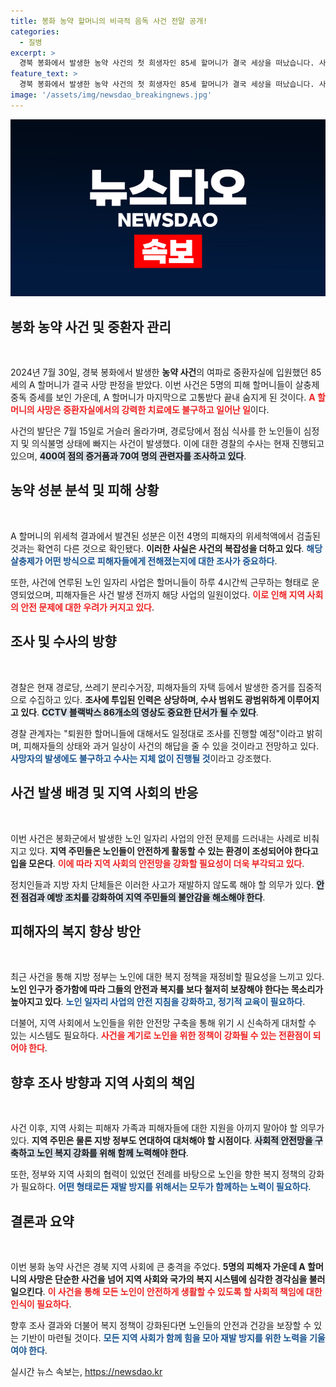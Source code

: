 ```yaml
---
title: 봉화 농약 할머니의 비극적 음독 사건 전말 공개!
categories:
  - 질병
excerpt: >
  경북 봉화에서 발생한 농약 사건의 첫 희생자인 85세 할머니가 결국 세상을 떠났습니다. 사건은 15일 점심식사 후 경로당에서 5명의 할머니가 중태에 빠지는 충격적인 사고로 시작됐습니다. 경찰은 철저한 수사를 이어가고 있습니다.
feature_text: >
  경북 봉화에서 발생한 농약 사건의 첫 희생자인 85세 할머니가 결국 세상을 떠났습니다. 사건은 15일 점심식사 후 경로당에서 5명의 할머니가 중태에 빠지는 충격적인 사고로 시작됐습니다. 경찰은 철저한 수사를 이어가고 있습니다.
image: '/assets/img/newsdao_breakingnews.jpg'
---
```


<p><img src="/assets/img/newsdao_breakingnews.jpg" alt="ranknews 속보" /></p>

<h2 data-ke-size="size26">봉화 농약 사건 및 중환자 관리</h2>

<p data-ke-size="size16">&nbsp;</p>

<p>2024년 7월 30일, 경북 봉화에서 발생한 <b>농약 사건</b>의 여파로 중환자실에 입원했던 85세의 A 할머니가 결국 사망 판정을 받았다. 이번 사건은 5명의 피해 할머니들이 살충제 중독 증세를 보인 가운데, A 할머니가 마지막으로 고통받다 끝내 숨지게 된 것이다. <b><span style="color: #ee2323;">A 할머니의 사망은 중환자실에서의 강력한 치료에도 불구하고 일어난 일</span></b>이다. </p>

<p>사건의 발단은 7월 15일로 거슬러 올라가며, 경로당에서 점심 식사를 한 노인들이 심정지 및 의식불명 상태에 빠지는 사건이 발생했다. 이에 대한 경찰의 수사는 현재 진행되고 있으며, <b><span style="background-color: #21538527;">400여 점의 증거품과 70여 명의 관련자를 조사하고 있다</span></b>.</p>

<h2 data-ke-size="size26">농약 성분 분석 및 피해 상황</h2>

<p data-ke-size="size16">&nbsp;</p>

<p>A 할머니의 위세척 결과에서 발견된 성분은 이전 4명의 피해자의 위세척액에서 검출된 것과는 확연히 다른 것으로 확인됐다. <b>이러한 사실은 사건의 복잡성을 더하고 있다</b>. <b><span style="color: #1a5490;">해당 살충제가 어떤 방식으로 피해자들에게 전해졌는지에 대한 조사가 중요하다</span></b>.</p>

<p>또한, 사건에 연루된 노인 일자리 사업은 할머니들이 하루 4시간씩 근무하는 형태로 운영되었으며, 피해자들은 사건 발생 전까지 해당 사업의 일원이었다. <b><span style="color: #ee2323;">이로 인해 지역 사회의 안전 문제에 대한 우려가 커지고 있다</span></b>.</p>

<h2 data-ke-size="size26">조사 및 수사의 방향</h2>

<p data-ke-size="size16">&nbsp;</p>

<p>경찰은 현재 경로당, 쓰레기 분리수거장, 피해자들의 자택 등에서 발생한 증거를 집중적으로 수집하고 있다. <b>조사에 투입된 인력은 상당하며, 수사 범위도 광범위하게 이루어지고 있다</b>. <b><span style="background-color: #21538527;">CCTV 블랙박스 86개소의 영상도 중요한 단서가 될 수 있다</span></b>. </p>

<p>경찰 관계자는 "퇴원한 할머니들에 대해서도 일정대로 조사를 진행할 예정"이라고 밝히며, 피해자들의 상태와 과거 일상이 사건의 해답을 줄 수 있을 것이라고 전망하고 있다. <b><span style="color: #1a5490;">사망자의 발생에도 불구하고 수사는 지체 없이 진행될 것</span></b>이라고 강조했다.</p>

<h2 data-ke-size="size26">사건 발생 배경 및 지역 사회의 반응</h2>

<p data-ke-size="size16">&nbsp;</p>

<p>이번 사건은 봉화군에서 발생한 노인 일자리 사업의 안전 문제를 드러내는 사례로 비춰지고 있다. <b>지역 주민들은 노인들이 안전하게 활동할 수 있는 환경이 조성되어야 한다고 입을 모은다</b>. <b><span style="color: #ee2323;">이에 따라 지역 사회의 안전망을 강화할 필요성이 더욱 부각되고 있다</span></b>.</p>

<p>정치인들과 지방 자치 단체들은 이러한 사고가 재발하지 않도록 해야 할 의무가 있다. <b><span style="background-color: #21538527;">안전 점검과 예방 조치를 강화하여 지역 주민들의 불안감을 해소해야 한다</span></b>.</p>

<h2 data-ke-size="size26">피해자의 복지 향상 방안</h2>

<p data-ke-size="size16">&nbsp;</p>

<p>최근 사건을 통해 지방 정부는 노인에 대한 복지 정책을 재정비할 필요성을 느끼고 있다. <b>노인 인구가 증가함에 따라 그들의 안전과 복지를 보다 철저히 보장해야 한다는 목소리가 높아지고 있다</b>. <b><span style="color: #1a5490;">노인 일자리 사업의 안전 지침을 강화하고, 정기적 교육이 필요하다</span></b>.</p>

<p>더불어, 지역 사회에서 노인들을 위한 안전망 구축을 통해 위기 시 신속하게 대처할 수 있는 시스템도 필요하다. <b><span style="color: #ee2323;">사건을 계기로 노인을 위한 정책이 강화될 수 있는 전환점이 되어야 한다</span></b>.</p>

<h2 data-ke-size="size26">향후 조사 방향과 지역 사회의 책임</h2>

<p data-ke-size="size16">&nbsp;</p>

<p>사건 이후, 지역 사회는 피해자 가족과 피해자들에 대한 지원을 아끼지 말아야 할 의무가 있다. <b>지역 주민은 물론 지방 정부도 연대하여 대처해야 할 시점이다</b>. <b><span style="background-color: #21538527;">사회적 안전망을 구축하고 노인 복지 강화를 위해 함께 노력해야 한다</span></b>.</p>

<p>또한, 정부와 지역 사회의 협력이 있었던 전례를 바탕으로 노인을 향한 복지 정책의 강화가 필요하다. <b><span style="color: #1a5490;">어떤 형태로든 재발 방지를 위해서는 모두가 함께하는 노력이 필요하다</span></b>.</p>

<h2 data-ke-size="size26">결론과 요약</h2>

<p data-ke-size="size16">&nbsp;</p>

<p>이번 봉화 농약 사건은 경북 지역 사회에 큰 충격을 주었다. <b>5명의 피해자 가운데 A 할머니의 사망은 단순한 사건을 넘어 지역 사회와 국가의 복지 시스템에 심각한 경각심을 불러일으킨다</b>. <b><span style="color: #ee2323;">이 사건을 통해 모든 노인이 안전하게 생활할 수 있도록 할 사회적 책임에 대한 인식이 필요하다</span></b>.</p>

<p>향후 조사 결과와 더불어 복지 정책이 강화된다면 노인들의 안전과 건강을 보장할 수 있는 기반이 마련될 것이다. <b><span style="color: #1a5490;">모든 지역 사회가 함께 힘을 모아 재발 방지를 위한 노력을 기울여야 한다</span></b>.</p>

<p data-ke-size="size16"></p>
실시간 뉴스 속보는, <a href="https://newsdao.kr" rel="dofollow">https://newsdao.kr</a>



